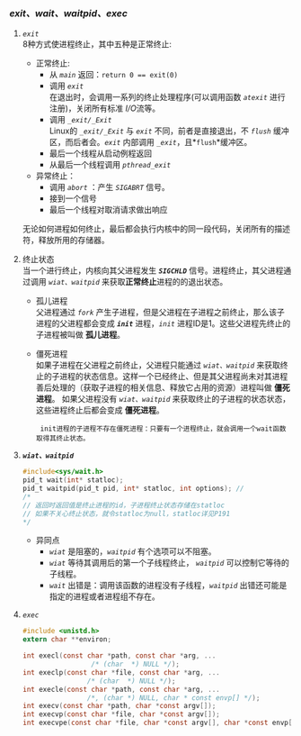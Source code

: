 ### ***exit、wait、waitpid、exec***

1. *`exit`*  
    8种方式使进程终止，其中五种是正常终止:
    + 正常终止:  
        + 从 *`main`* 返回：`return 0 == exit(0)`
        + 调用 *`exit`*   
            在退出时，会调用一系列的终止处理程序(可以调用函数 *`atexit`* 进行注册)，关闭所有标准 *I/O*流等。
        + 调用 *`_exit/_Exit`*   
            Linux的 *`_exit/_Exit`* 与 *`exit`* 不同，前者是直接退出，不 *`flush`* 缓冲区，而后者会。*`exit`* 内部调用 *`_exit`*，且*`flush`*缓冲区。  
        + 最后一个线程从启动例程返回
        + 从最后一个线程调用 *`pthread_exit`*
    + 异常终止：
        + 调用 *`abort`* ：产生 *`SIGABRT`* 信号。
        + 接到一个信号
        + 最后一个线程对取消请求做出响应
    
    无论如何进程如何终止，最后都会执行内核中的同一段代码，关闭所有的描述符，释放所用的存储器。

2. 终止状态   
    当一个进行终止，内核向其父进程发生 ***`SIGCHLD`*** 信号。进程终止，其父进程通过调用 *`wiat、waitpid`* 来获取**正常终止**进程的的退出状态。  
    + 孤儿进程  
    父进程通过 *`fork`* 产生子进程，但是父进程在子进程之前终止，那么该子进程的父进程都会变成 ***`init`*** 进程，*`init`* 进程ID是1。这些父进程先终止的子进程被叫做 **孤儿进程**。
    + 僵死进程  
    如果子进程在父进程之前终止，父进程只能通过 *`wiat、waitpid`* 来获取终止的子进程的状态信息。这样一个已经终止、但是其父进程尚未对其进程善后处理的（获取子进程的相关信息、释放它占用的资源）进程叫做 **僵死进程**。 如果父进程没有 *`wiat、waitpid`* 来获取终止的子进程的状态状态，这些进程终止后都会变成 **僵死进程**。
    
         ` init进程的子进程不存在僵死进程：只要有一个进程终止，就会调用一个wait函数取得其终止状态。`

3. ***`wiat、waitpid`***  
    ```c
    #include<sys/wait.h>
    pid_t wait(int* statloc);  
    pid_t waitpid(pid_t pid, int* statloc, int options); // 
    /*
    // 返回时返回值是终止进程的id，子进程终止状态存储在statloc
    // 如果不关心终止状态，就令statloc为null，statloc详见P191
    */
    ```
    + 异同点
        + *`wiat`* 是阻塞的，*`waitpid`* 有个选项可以不阻塞。
        + *`wiat`* 等待其调用后的第一个子线程终止， *`waitpid`* 可以控制它等待的子线程。
        + *`wait`* 出错是：调用该函数的进程没有子线程，*`waitpid`* 出错还可能是指定的进程或者进程组不存在。

4. *`exec`*
    ```c
    #include <unistd.h>
    extern char **environ;

    int execl(const char *path, const char *arg, ...
                     /* (char  *) NULL */);
    int execlp(const char *file, const char *arg, ...
                    /* (char  *) NULL */);
    int execle(const char *path, const char *arg, ...
                    /*, (char *) NULL, char * const envp[] */);
    int execv(const char *path, char *const argv[]);
    int execvp(const char *file, char *const argv[]);
    int execvpe(const char *file, char *const argv[], char *const envp[]);
    ```
